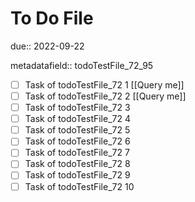# To Do File

due:: 2022-09-22

metadatafield:: todoTestFile_72_95

- [ ] Task of todoTestFile_72 1 [[Query me]]
- [ ] Task of todoTestFile_72 2 [[Query me]]
- [ ] Task of todoTestFile_72 3
- [ ] Task of todoTestFile_72 4
- [ ] Task of todoTestFile_72 5
- [ ] Task of todoTestFile_72 6
- [ ] Task of todoTestFile_72 7
- [ ] Task of todoTestFile_72 8
- [ ] Task of todoTestFile_72 9
- [ ] Task of todoTestFile_72 10